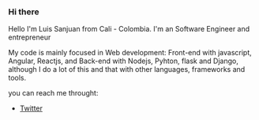 ### Hi there

<!-- presentation -->
Hello I'm Luis Sanjuan from Cali - Colombia. I'm an Software Engineer and entrepreneur

My code is mainly focused in Web development: Front-end with javascript, Angular, Reactjs, and Back-end with Nodejs, Pyhton, flask and Django, although I do a lot of this and that with other languages, frameworks and tools.

you can reach me throught:

* <a href="https://twitter.com/lsanjuan92">Twitter</a>
